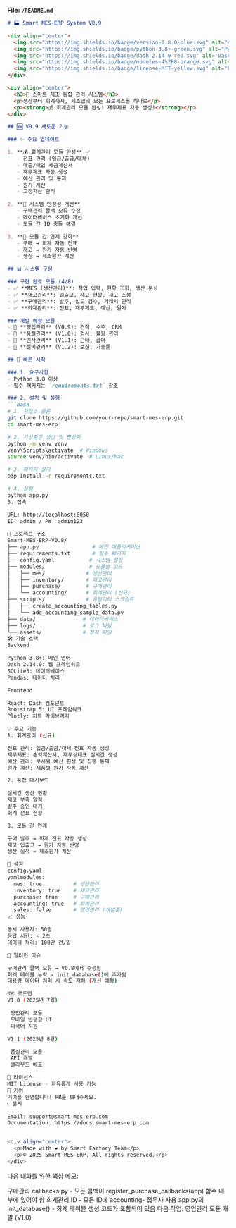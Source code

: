 
**File: `/README.md`**

```markdown
# 🏭 Smart MES-ERP System V0.9

<div align="center">
  <img src="https://img.shields.io/badge/version-0.8.0-blue.svg" alt="Version">
  <img src="https://img.shields.io/badge/python-3.8+-green.svg" alt="Python">
  <img src="https://img.shields.io/badge/dash-2.14.0-red.svg" alt="Dash">
  <img src="https://img.shields.io/badge/modules-4%2F8-orange.svg" alt="Modules">
  <img src="https://img.shields.io/badge/license-MIT-yellow.svg" alt="License">
</div>

<div align="center">
  <h3>🚀 스마트 제조 통합 관리 시스템</h3>
  <p>생산부터 회계까지, 제조업의 모든 프로세스를 하나로</p>
  <p><strong>💰 회계관리 모듈 완성! 재무제표 자동 생성!</strong></p>
</div>

## 🆕 V0.9 새로운 기능

### ✨ 주요 업데이트

1. **💰 회계관리 모듈 완성** ✅
   - 전표 관리 (입금/출금/대체)
   - 매출/매입 세금계산서
   - 재무제표 자동 생성
   - 예산 관리 및 통제
   - 원가 계산
   - 고정자산 관리

2. **🔧 시스템 안정성 개선**
   - 구매관리 콜백 오류 수정
   - 데이터베이스 초기화 개선
   - 모듈 간 ID 충돌 해결

3. **🔗 모듈 간 연계 강화**
   - 구매 → 회계 자동 전표
   - 재고 → 원가 자동 반영
   - 생산 → 제조원가 계산

## 📊 시스템 구성

### 구현 완료 모듈 (4/8)
- ✅ **MES (생산관리)**: 작업 입력, 현황 조회, 생산 분석
- ✅ **재고관리**: 입출고, 재고 현황, 재고 조정
- ✅ **구매관리**: 발주, 입고 검수, 거래처 관리
- ✅ **회계관리**: 전표, 재무제표, 예산, 원가

### 개발 예정 모듈
- 🚧 **영업관리** (V0.9): 견적, 수주, CRM
- 📅 **품질관리** (V1.0): 검사, 불량 관리
- 📅 **인사관리** (V1.1): 근태, 급여
- 📅 **설비관리** (V1.2): 보전, 가동률

## 🚀 빠른 시작

### 1. 요구사항
- Python 3.8 이상
- 필수 패키지는 `requirements.txt` 참조

### 2. 설치 및 실행
```bash
# 1. 저장소 클론
git clone https://github.com/your-repo/smart-mes-erp.git
cd smart-mes-erp

# 2. 가상환경 생성 및 활성화
python -m venv venv
venv\Scripts\activate  # Windows
source venv/bin/activate  # Linux/Mac

# 3. 패키지 설치
pip install -r requirements.txt

# 4. 실행
python app.py
3. 접속

URL: http://localhost:8050
ID: admin / PW: admin123

📁 프로젝트 구조
Smart-MES-ERP-V0.8/
├── app.py                 # 메인 애플리케이션
├── requirements.txt       # 필수 패키지
├── config.yaml           # 시스템 설정
├── modules/              # 모듈별 코드
│   ├── mes/             # 생산관리
│   ├── inventory/       # 재고관리
│   ├── purchase/        # 구매관리
│   └── accounting/      # 회계관리 (신규)
├── scripts/             # 유틸리티 스크립트
│   ├── create_accounting_tables.py
│   └── add_accounting_sample_data.py
├── data/               # 데이터베이스
├── logs/               # 로그 파일
└── assets/             # 정적 파일
🛠️ 기술 스택
Backend

Python 3.8+: 메인 언어
Dash 2.14.0: 웹 프레임워크
SQLite3: 데이터베이스
Pandas: 데이터 처리

Frontend

React: Dash 컴포넌트
Bootstrap 5: UI 프레임워크
Plotly: 차트 라이브러리

💡 주요 기능
1. 회계관리 (신규)

전표 관리: 입금/출금/대체 전표 자동 생성
재무제표: 손익계산서, 재무상태표 실시간 생성
예산 관리: 부서별 예산 편성 및 집행 통제
원가 계산: 제품별 원가 자동 계산

2. 통합 대시보드

실시간 생산 현황
재고 부족 알림
발주 승인 대기
회계 전표 현황

3. 모듈 간 연계

구매 발주 → 회계 전표 자동 생성
재고 입출고 → 원가 자동 반영
생산 실적 → 제조원가 계산

🔧 설정
config.yaml
yamlmodules:
  mes: true          # 생산관리
  inventory: true    # 재고관리
  purchase: true     # 구매관리
  accounting: true   # 회계관리
  sales: false       # 영업관리 (개발중)
📈 성능

동시 사용자: 50명
응답 시간: < 2초
데이터 처리: 100만 건/일

🐛 알려진 이슈

구매관리 콜백 오류 → V0.8에서 수정됨
회계 테이블 누락 → init_database()에 추가됨
대용량 데이터 처리 시 속도 저하 (개선 예정)

🗺️ 로드맵
V1.0 (2025년 7월)

 영업관리 모듈
 모바일 반응형 UI
 다국어 지원

V1.1 (2025년 8월)

 품질관리 모듈
 API 개발
 클라우드 배포

📝 라이선스
MIT License - 자유롭게 사용 가능
🤝 기여
기여를 환영합니다! PR을 보내주세요.
📞 문의

Email: support@smart-mes-erp.com
Documentation: https://docs.smart-mes-erp.com


<div align="center">
  <p>Made with ❤️ by Smart Factory Team</p>
  <p>© 2025 Smart MES-ERP. All rights reserved.</p>
</div>
```
다음 대화를 위한 핵심 메모:

구매관리 callbacks.py - 모든 콜백이 register_purchase_callbacks(app) 함수 내부에 있어야 함
회계관리 ID - 모든 ID에 accounting- 접두사 사용
app.py의 init_database() - 회계 테이블 생성 코드가 포함되어 있음
다음 작업: 영업관리 모듈 개발 (V1.0)
